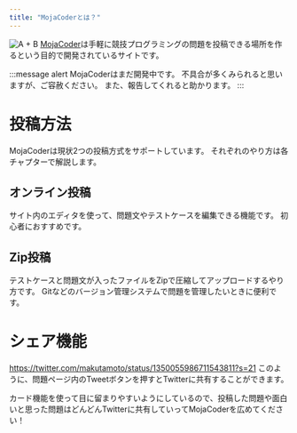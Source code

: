 ```yaml
---
title: "MojaCoderとは？"
---
```

![A + B](https://storage.googleapis.com/zenn-user-upload/knspqjmi2qtesbj7im2heonsc3ca)
[MojaCoder](https://mojacoder.vercel.app/users/Makutamoto/problems/a-plus-b)は手軽に競技プログラミングの問題を投稿できる場所を作るという目的で開発されているサイトです。

:::message alert
MojaCoderはまだ開発中です。
不具合が多くみられると思いますが、ご容赦ください。
また、報告してくれると助かります。
:::

投稿方法
=====
MojaCoderは現状2つの投稿方式をサポートしています。
それぞれのやり方は各チャプターで解説します。

オンライン投稿
-----
サイト内のエディタを使って、問題文やテストケースを編集できる機能です。
初心者におすすめです。

Zip投稿
-----
テストケースと問題文が入ったファイルをZipで圧縮してアップロードするやり方です。
Gitなどのバージョン管理システムで問題を管理したいときに便利です。

シェア機能
=====
https://twitter.com/makutamoto/status/1350055986711543811?s=21
このように、問題ページ内のTweetボタンを押すとTwitterに共有することができます。

カード機能を使って目に留まりやすいようにしているので、投稿した問題や面白いと思った問題はどんどんTwitterに共有していってMojaCoderを広めてください！
